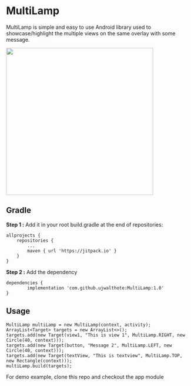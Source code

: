 
# MultiLamp

MultiLamp is simple and easy to use Android library used to showcase/highlight the multiple views on the same overlay with some message. 

<img src="https://user-images.githubusercontent.com/12962409/47506382-8baa9200-d88d-11e8-8c93-8b671d72a5cf.png" width="400px"/>

## Gradle

**Step 1 :**   Add it in your root build.gradle at the end of repositories:

	allprojects {
		repositories {
			...
			maven { url 'https://jitpack.io' }
		}
	}


**Step 2 :** Add the dependency

	dependencies {
	        implementation 'com.github.ujwalthote:MultiLamp:1.0'
	}

## Usage

    MultiLamp multiLamp = new MultiLamp(context, activity);  
    ArrayList<Target> targets = new ArrayList<>();  
    targets.add(new Target(view1, "This is view 1", MultiLamp.RIGHT, new Circle(40, context)));  
    targets.add(new Target(button, "Message 2", MultiLamp.LEFT, new Circle(40, context)));  
    targets.add(new Target(textView, "This is textview", MultiLamp.TOP, new Rectangle(context)));  
    multiLamp.build(targets);

For demo example, clone this repo and checkout the app module 
